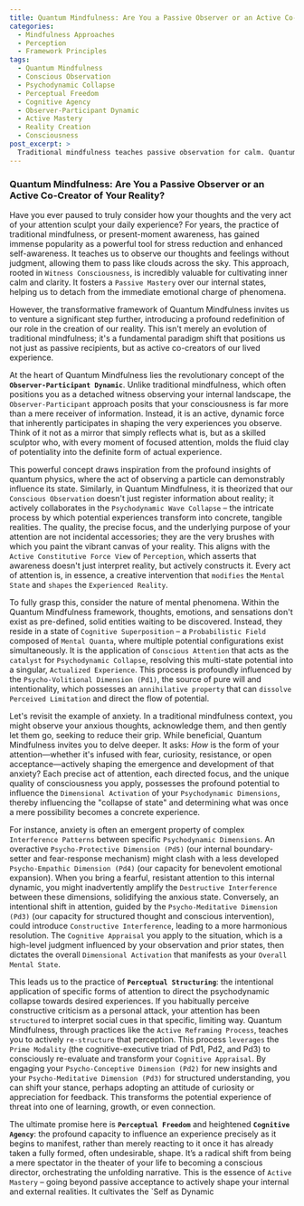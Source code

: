 ```yaml
---
title: Quantum Mindfulness: Are You a Passive Observer or an Active Co-Creator of Your Reality?
categories:
  - Mindfulness Approaches
  - Perception
  - Framework Principles
tags:
  - Quantum Mindfulness
  - Conscious Observation
  - Psychodynamic Collapse
  - Perceptual Freedom
  - Cognitive Agency
  - Observer-Participant Dynamic
  - Active Mastery
  - Reality Creation
  - Consciousness
post_excerpt: >
  Traditional mindfulness teaches passive observation for calm. Quantum Mindfulness, however, redefines our role, positing that conscious attention actively shapes our reality. This framework empowers us to become active co-creators, intentionally influencing how potential experiences manifest as tangible realities.
---
```


### Quantum Mindfulness: Are You a Passive Observer or an Active Co-Creator of Your Reality?

Have you ever paused to truly consider how your thoughts and the very act of your attention sculpt your daily experience? For years, the practice of traditional mindfulness, or present-moment awareness, has gained immense popularity as a powerful tool for stress reduction and enhanced self-awareness. It teaches us to observe our thoughts and feelings without judgment, allowing them to pass like clouds across the sky. This approach, rooted in `Witness Consciousness`, is incredibly valuable for cultivating inner calm and clarity. It fosters a `Passive Mastery` over our internal states, helping us to detach from the immediate emotional charge of phenomena.

However, the transformative framework of Quantum Mindfulness invites us to venture a significant step further, introducing a profound redefinition of our role in the creation of our reality. This isn't merely an evolution of traditional mindfulness; it's a fundamental paradigm shift that positions us not just as passive recipients, but as active co-creators of our lived experience.

At the heart of Quantum Mindfulness lies the revolutionary concept of the **`Observer-Participant Dynamic`**. Unlike traditional mindfulness, which often positions you as a detached witness observing your internal landscape, the `Observer-Participant` approach posits that your consciousness is far more than a mere receiver of information. Instead, it is an active, dynamic force that inherently participates in shaping the very experiences you observe. Think of it not as a mirror that simply reflects what is, but as a skilled sculptor who, with every moment of focused attention, molds the fluid clay of potentiality into the definite form of actual experience.

This powerful concept draws inspiration from the profound insights of quantum physics, where the act of observing a particle can demonstrably influence its state. Similarly, in Quantum Mindfulness, it is theorized that our `Conscious Observation` doesn't just register information about reality; it actively collaborates in the `Psychodynamic Wave Collapse` – the intricate process by which potential experiences transform into concrete, tangible realities. The quality, the precise focus, and the underlying purpose of your attention are not incidental accessories; they are the very brushes with which you paint the vibrant canvas of your reality. This aligns with the `Active Constitutive Force View` of `Perception`, which asserts that awareness doesn't just interpret reality, but actively constructs it. Every act of attention is, in essence, a creative intervention that `modifies` the `Mental State` and `shapes` the `Experienced Reality`.

To fully grasp this, consider the nature of mental phenomena. Within the Quantum Mindfulness framework, thoughts, emotions, and sensations don't exist as pre-defined, solid entities waiting to be discovered. Instead, they reside in a state of `Cognitive Superposition` – a `Probabilistic Field` composed of `Mental Quanta`, where multiple potential configurations exist simultaneously. It is the application of `Conscious Attention` that acts as the `catalyst` for `Psychodynamic Collapse`, resolving this multi-state potential into a singular, `Actualized Experience`. This process is profoundly influenced by the `Psycho-Volitional Dimension (Pd1)`, the source of pure will and intentionality, which possesses an `annihilative property` that can `dissolve` `Perceived Limitation` and direct the flow of potential.

Let's revisit the example of anxiety. In a traditional mindfulness context, you might observe your anxious thoughts, acknowledge them, and then gently let them go, seeking to reduce their grip. While beneficial, Quantum Mindfulness invites you to delve deeper. It asks: *How* is the form of your attention—whether it's infused with fear, curiosity, resistance, or open acceptance—actively shaping the emergence and development of that anxiety? Each precise act of attention, each directed focus, and the unique quality of consciousness you apply, possesses the profound potential to influence the `Dimensional Activation` of your `Psychodynamic Dimensions`, thereby influencing the "collapse of state" and determining what was once a mere possibility becomes a concrete experience.

For instance, anxiety is often an emergent property of complex `Interference Patterns` between specific `Psychodynamic Dimensions`. An overactive `Psycho-Protective Dimension (Pd5)` (our internal boundary-setter and fear-response mechanism) might clash with a less developed `Psycho-Empathic Dimension (Pd4)` (our capacity for benevolent emotional expansion). When you bring a fearful, resistant attention to this internal dynamic, you might inadvertently amplify the `Destructive Interference` between these dimensions, solidifying the anxious state. Conversely, an intentional shift in attention, guided by the `Psycho-Meditative Dimension (Pd3)` (our capacity for structured thought and conscious intervention), could introduce `Constructive Interference`, leading to a more harmonious resolution. The `Cognitive Appraisal` you apply to the situation, which is a high-level judgment influenced by your observation and prior states, then dictates the overall `Dimensional Activation` that manifests as your `Overall Mental State`.

This leads us to the practice of **`Perceptual Structuring`**: the intentional application of specific forms of attention to direct the psychodynamic collapse towards desired experiences. If you habitually perceive constructive criticism as a personal attack, your attention has been `structured` to interpret social cues in that specific, limiting way. Quantum Mindfulness, through practices like the `Active Reframing Process`, teaches you to actively `re-structure` that perception. This process `leverages` the `Prime Modality` (the cognitive-executive triad of Pd1, Pd2, and Pd3) to consciously re-evaluate and transform your `Cognitive Appraisal`. By engaging your `Psycho-Conceptive Dimension (Pd2)` for new insights and your `Psycho-Meditative Dimension (Pd3)` for structured understanding, you can shift your stance, perhaps adopting an attitude of curiosity or appreciation for feedback. This transforms the potential experience of threat into one of learning, growth, or even connection.

The ultimate promise here is **`Perceptual Freedom`** and heightened **`Cognitive Agency`**: the profound capacity to influence an experience precisely as it begins to manifest, rather than merely reacting to it once it has already taken a fully formed, often undesirable, shape. It’s a radical shift from being a mere spectator in the theater of your life to becoming a conscious director, orchestrating the unfolding narrative. This is the essence of `Active Mastery` – going beyond passive acceptance to actively shape your internal and external realities. It cultivates the `Self as Dynamic